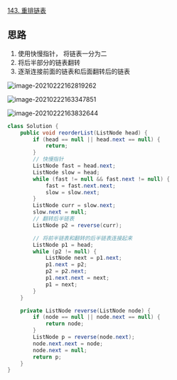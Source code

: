 [143. 重排链表](https://leetcode-cn.com/problems/reorder-list/)

## 思路

1. 使用快慢指针， 将链表一分为二
2. 将后半部分的链表翻转
3. 逐渐连接前面的链表和后面翻转后的链表

![image-20210222162819262](http://img.fosuchao.com/image-20210222162819262.png)

![image-20210222163347851](http://img.fosuchao.com/image-20210222163347851.png)

![image-20210222163832644](http://img.fosuchao.com/image-20210222163832644.png)

```java
class Solution {
    public void reorderList(ListNode head) {
        if (head == null || head.next == null) {
            return;
        }
        // 快慢指针
        ListNode fast = head.next;
        ListNode slow = head;
        while (fast != null && fast.next != null) {
            fast = fast.next.next;
            slow = slow.next;
        }
        ListNode curr = slow.next;
        slow.next = null;
        // 翻转后半链表
        ListNode p2 = reverse(curr);

        // 将前半链表和翻转的后半链表连接起来
        ListNode p1 = head;
        while (p2 != null) {
            ListNode next = p1.next;
            p1.next = p2;
            p2 = p2.next;
            p1.next.next = next;
            p1 = next;
        }
    }

    private ListNode reverse(ListNode node) {
        if (node == null || node.next == null) {
            return node;
        }
        ListNode p = reverse(node.next);
        node.next.next = node;
        node.next = null;
        return p;
    }
}
```


